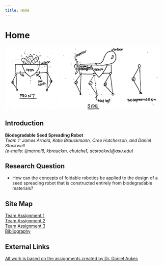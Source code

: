 ```yaml
---
title: Home
---
```


# Home

![alt_text](images/roughSketch.png "Rough sketch of the design")

## Introduction

**Biodegradable Seed Spreading Robot**  
_Team 1: James Arnold, Katie Brauckmann, Cree Hutcherson, and Daniel Stockwell_   
_(e-mails: {jmarnol6, kbrauckm, chutche1, dcstockw}@asu.edu)_

## Research Question

* How can the concepts of foldable robotics be applied to the design of a seed spreading robot that is constructed entirely from biodegradable materials?

## Site Map

[Team Assignment 1](/assignment1)   
[Team Assignment 2](/assignment2)  
[Team Assignment 3](https://nbviewer.jupyter.org/url/arnoldjames98.github.io/systemKinematics.ipynb)  
[Bibliography](/bibliography)

## External Links

[All work is based on the assignments created by Dr. Daniel Aukes](https://egr557.github.io/)
